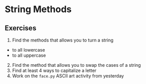 # String Methods

## Exercises
1. Find the methods that allows you to turn a string
  * to all lowercase
  * to all uppercase
2. Find the method that allows you to swap the cases of a string
3. Find at least 4 ways to capitalize a letter
4. Work on the `face.py` ASCII art activity from yesterday
